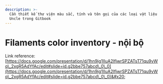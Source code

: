 ```yaml
---
description: >-
  Cần thiết kế thư viện màu sắc, tính và tên gọi của các loại vật liệu của Toys
  Uncle trong Gitbook
---
```


# Filaments color inventory - nội bộ

Link reference: [https://docs.google.com/presentation/d/1hn9jg1IIuA2IfjwrSPZATsT71qu9vWq\_2xgR5AdYfAc/edit#slide=id.g2bbe757abcd\_0\_0](https://docs.google.com/presentation/d/1hn9jg1IIuA2IfjwrSPZATsT71qu9vWq\_2xgR5AdYfAc/edit#slide=id.g2bbe757abcd\_0\_0)&#x20;
